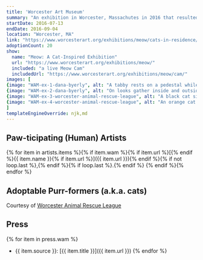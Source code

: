 ```yaml
---
title: 'Worcester Art Museum'
summary: "An exhibition in Worcester, Massachutes in 2016 that resulted in 20 cat adoptions."
startDate: 2016-07-13
endDate: 2016-09-04
location: "Worcester, MA"
link: "https://www.worcesterart.org/exhibitions/meow/cats-in-residence/"
adoptionCount: 20
show:
  name: "Meow: A Cat-Inspired Exhibition"
  url: "https://www.worcesterart.org/exhibitions/meow/"
  included: "a live Meow Cam"
  includedUrl: "https://www.worcesterart.org/exhibitions/meow/cam/"
images: [
{image: "WAM-ex-1-dana-byerly", alt: "A tabby rests on a pedestal while a black and white cats rests on Dane Johnson's stairs.", credit: "Dana Byerly"},
{image: "WAM-ex-2-dana-byerly", alt: "On looks gather inside and outside of the Cat Aviary.", credit: "Dana Byerly"},
{image: "WAM-ex-3-worcester-animal-rescue-league", alt: "A black cat sits on a mat by Ruth Root.", credit: "Worcester Animal Rescue League"},
{image: "WAM-ex-4-worcester-animal-rescue-league", alt: "An orange cat sits atop Dane Johnson's stairs while a black and white cats lays on a pedestal.", credit: "Worcester Animal Rescue League"}
]
templateEngineOverride: njk,md
---
```

## Paw-ticipating (Human) Artists
{% for item in artists.items %}{% if item.wam %}{% if item.url %}[{% endif %}{{ item.name }}{% if item.url %}]({{ item.url }}){% endif %}{% if not loop.last %},{% endif %}{% if loop.last %}.{% endif %} {% endif %}{% endfor %}

## Adoptable Purr-formers (a.k.a. cats)
Courtesy of [Worcester Animal Rescue League](https://worcesterarl.org/)

## Press
{% for item in press.wam %}
* {{ item.source }}: [{{ item.title }}]({{ item.url }})
{% endfor %}
